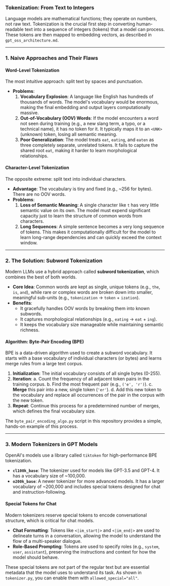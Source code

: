 ### Tokenization: From Text to Integers

Language models are mathematical functions; they operate on numbers, not raw text. Tokenization is the crucial first step in converting human-readable text into a sequence of integers (tokens) that a model can process. These tokens are then mapped to embedding vectors, as described in `gpt_oss_architecture.md`.

---

### 1. Naive Approaches and Their Flaws

#### Word-Level Tokenization
The most intuitive approach: split text by spaces and punctuation.
*   **Problems**:
    1.  **Vocabulary Explosion**: A language like English has hundreds of thousands of words. The model's vocabulary would be enormous, making the final embedding and output layers computationally massive.
    2.  **Out-of-Vocabulary (OOV) Words**: If the model encounters a word not seen during training (e.g., a new slang term, a typo, or a technical name), it has no token for it. It typically maps it to an `<UNK>` (unknown) token, losing all semantic meaning.
    3.  **Poor Generalization**: The model treats `eat`, `eating`, and `eaten` as three completely separate, unrelated tokens. It fails to capture the shared root `eat`, making it harder to learn morphological relationships.

#### Character-Level Tokenization
The opposite extreme: split text into individual characters.
*   **Advantage**: The vocabulary is tiny and fixed (e.g., ~256 for bytes). There are no OOV words.
*   **Problems**:
    1.  **Loss of Semantic Meaning**: A single character like `t` has very little semantic value on its own. The model must expend significant capacity just to learn the structure of common words from characters.
    2.  **Long Sequences**: A simple sentence becomes a very long sequence of tokens. This makes it computationally difficult for the model to learn long-range dependencies and can quickly exceed the context window.

---

### 2. The Solution: Subword Tokenization

Modern LLMs use a hybrid approach called **subword tokenization**, which combines the best of both worlds.

*   **Core Idea**: Common words are kept as single, unique tokens (e.g., `the`, `is`, `and`), while rare or complex words are broken down into smaller, meaningful sub-units (e.g., `tokenization` -> `token` + `ization`).
*   **Benefits**:
    *   It gracefully handles OOV words by breaking them into known subwords.
    *   It captures morphological relationships (e.g., `eating` -> `eat` + `ing`).
    *   It keeps the vocabulary size manageable while maintaining semantic richness.

#### Algorithm: Byte-Pair Encoding (BPE)
BPE is a data-driven algorithm used to create a subword vocabulary. It starts with a base vocabulary of individual characters (or bytes) and learns merge rules from a large text corpus.

1.  **Initialization**: The initial vocabulary consists of all single bytes (0-255).
2.  **Iteration**:
    a. Count the frequency of all adjacent token pairs in the training corpus.
    b. Find the most frequent pair (e.g., `('e', 'r')`).
    c. **Merge** this pair into a new, single token (`'er'`).
    d. Add this new token to the vocabulary and replace all occurrences of the pair in the corpus with the new token.
3.  **Repeat**: Continue this process for a predetermined number of merges, which defines the final vocabulary size.

The `byte_pair_encoding_algo.py` script in this repository provides a simple, hands-on example of this process.

---

### 3. Modern Tokenizers in GPT Models

OpenAI's models use a library called `tiktoken` for high-performance BPE tokenization.

*   **`cl100k_base`**: The tokenizer used for models like GPT-3.5 and GPT-4. It has a vocabulary size of ~100,000.
*   **`o200k_base`**: A newer tokenizer for more advanced models. It has a larger vocabulary of ~200,000 and includes special tokens designed for chat and instruction-following.

#### Special Tokens for Chat

Modern tokenizers reserve special tokens to encode conversational structure, which is critical for chat models.

*   **Chat Formatting**: Tokens like `<|im_start|>` and `<|im_end|>` are used to delineate turns in a conversation, allowing the model to understand the flow of a multi-speaker dialogue.
*   **Role-Based Prompting**: Tokens are used to specify roles (e.g., `system`, `user`, `assistant`), preserving the instructions and context for how the model should behave.

These special tokens are not part of the regular text but are essential metadata that the model uses to understand its task. As shown in `tokenizer.py`, you can enable them with `allowed_special="all"`.




